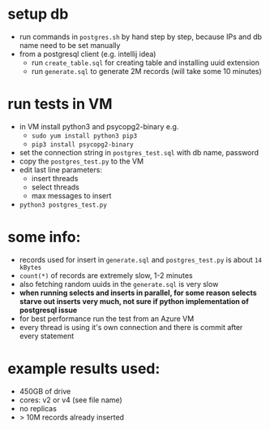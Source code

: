 # setup db
- run commands in `postgres.sh` by hand step by step, because IPs and db name need to be set manually
- from a postgresql client (e.g. intellij idea)
    - run `create_table.sql` for creating table and installing uuid extension
    - run `generate.sql` to generate 2M records (will take some 10 minutes)
    
# run tests in VM
- in VM install python3 and psycopg2-binary e.g.
    - `sudo yum install python3 pip3`
    - `pip3 install psycopg2-binary`
- set the connection string in `postgres_test.sql` with db name, password
- copy the `postgres_test.py` to the VM
- edit last line parameters:
    - insert threads
    - select threads
    - max messages to insert
- `python3 postgres_test.py`
    
# some info:
- records used for insert in `generate.sql` and `postgres_test.py` is about `14 kBytes`
- `count(*)` of records are extremely slow, 1-2 minutes
- also fetching random uuids in the `generate.sql` is very slow
- **when running selects and inserts in parallel, for some reason selects starve out inserts very much, not sure if python implementation of postgresql issue**
- for best performance run the test from an Azure VM
- every thread is using it's own connection and there is commit after every statement

# example results used:
- 450GB of drive
- cores: v2 or v4 (see file name)
- no replicas
- \> 10M records already inserted
